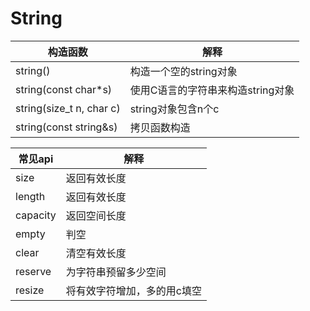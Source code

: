 # String
|构造函数|解释|
|---|---|
|string()|构造一个空的string对象|
|string(const char*s)|使用C语言的字符串来构造string对象|
|string(size_t n, char c)|string对象包含n个c|
|string(const string&s)|拷贝函数构造|


|常见api|解释|
|---|---|
|size|返回有效长度|
|length|返回有效长度|
|capacity|返回空间长度|
|empty|判空|
|clear|清空有效长度|
|reserve|为字符串预留多少空间|
|resize|将有效字符增加，多的用c填空|